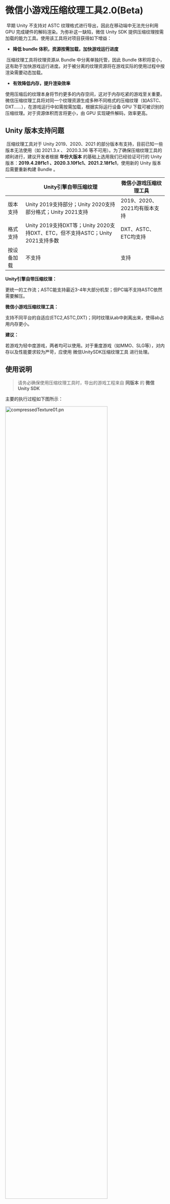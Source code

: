 # 微信小游戏压缩纹理工具2.0(Beta)

​		早期 Unity 不支持对 ASTC 纹理格式进行导出，因此在移动端中无法充分利用 GPU 完成硬件的解码渲染。为弥补这一缺陷，微信 Unity SDK 提供压缩纹理按需加载的能力工具。使用该工具将对项目获得如下增益：

- **降低 bundle 体积，资源按需加载，加快游戏运行进度**

​		压缩纹理工具将纹理资源从 Bundle 中分离单独托管，因此 Bundle 体积将变小，这有助于加快游戏运行进度。对于被分离的纹理资源将在游戏实际的使用过程中按渲染需要动态加载。

- **有效降低内存，提升渲染效率**

​		使用压缩后的纹理本身将节约更多的内存空间，这对于内存吃紧的游戏至关重要。微信压缩纹理工具将对同一个纹理资源生成多种不同格式的压缩纹理（如ASTC、DXT……），在游戏运行中如需按需加载，根据实际运行设备 GPU 下载可被识别的压缩纹理。对于资源体积而言将更小，由 GPU 实现硬件解码，效率更高。



## Unity 版本支持问题

​		压缩纹理工具对于 Unity 2019、2020、2021 的部分版本有支持，目前已知一些版本无法使用（如 2021.3.x 、 2020.3.36 等不可用）。为了确保压缩纹理工具的顺利进行，建议开发者根据 **年份大版本** 的基础上选用我们已经验证可行的 Unity 版本：**2019.4.28f1c1 、2020.3.10f1c1、2021.2.18f1c1**，使用新的 Unity 版本后需要重新构建 Bundle 。

|            | Unity引擎自带压缩纹理                                        | 微信小游戏压缩纹理工具       |
| ---------- | ------------------------------------------------------------ | ---------------------------- |
| 版本支持   | Unity 2019支持部分；Unity 2020支持部分格式；Unity 2021支持   | 2019、2020、2021均有版本支持 |
| 格式支持   | Unity 2019支持DXT等；Unity 2020支持DXT、ETC，但不支持ASTC；Unity 2021支持多数 | DXT、ASTC、ETC均支持         |
| 按设备加载 | 不支持                                                       | 支持                         |

**Unity引擎自带压缩纹理：**

​		更统一的工作流；ASTC能支持最近3-4年大部分机型；但PC端不支持ASTC依然需要解压。

**微信小游戏压缩纹理工具：**

​		支持不同平台的自适应(ETC2,ASTC,DXT)；同时纹理从ab中剥离出来，使得ab占用内存更小。

**建议：**

​		若游戏为轻中度游戏，两者均可以使用。对于重度游戏（如MMO、SLG等），对内存以及性能要求较为严苛，应使用 微信UnitySDK压缩纹理工具 进行处理。



## 使用说明

> 请务必确保使用压缩纹理工具时，导出的游戏工程来自 **同版本** 的 **微信 Unity SDK**

主要的执行过程如下图所示：

<img src="../image/compressedTexture01.png" alt="compressedTexture01.pn" width="80%" />

### 1.安装 Node.js

​		下载并安装 [Node.JS](https://nodejs.org/en/) 

### 2.构建 Bundle 文件

​		项目中若使用 bundle 文件，需先构建 AB包。请勿开启 crc 对 bundle 进行校验。

#### 构建前的纹理格式配置说明：

​		纹理资源的 `WebGL Settings` 的 `Format` 配置项支持列表：

| Format                      | 支持情况     |                                      |
| --------------------------- | ------------ | ------------------------------------ |
| R 8 / R 16 bit              | 支持         |                                      |
| RGBA Crunched DXT5\|BC3     | 不支持       |                                      |
| RGB Crunched DXT1\|BC1      | 不支持       |                                      |
| RGBA Compressed DXT5\|BC3   | 支持         |                                      |
| RGB Compressed DXT1\|BC1    | 支持         |                                      |
| Alpha 8                     | 支持         |                                      |
| RGBA Compressed ETC2 8 bits | 不支持       |                                      |
| RGB Compressed ETC2 4 bits  | 支持         |                                      |
| RGB Compressed ETC 4 bits   | **请勿使用** | 资源占位符专用，全游戏工程请勿使用！ |
| **ASTC 请参考配置说明**     | -            | -                                    |
| RGB(A) Compressed BC7       | 支持         |                                      |
| RGBA 32 bit                 | 支持         |                                      |

#### ASTC格式配置说明：

​		ASTC 是多数移动设备中游戏运行的主要支持的纹理格式，因此也是微信小游戏环境下主要使用到的压缩的纹理资源。

​		在 2021版本 Unity 纹理资源的  `WebGL Settings` 的 `Format` 配置项中，工具支持识别 **RGB(A) Compressed ASTC 8x8、5x5、4x4 block** 这三种压缩格式，其余格式请勿设置，并且不支持 ASTC HDR 系列的格式。

​		若以上述3种格式配置后，最终生成的多份格式资源中，ASTC 资源将保持对应的 Block Size。值得注意的是，默认推荐使用 Block Size 8x8 格式，4x4 最清晰内存占用也会升高，开发者应根据实际调试后运行效果按需配置。

### 3.导出游戏

​		点击`微信小游戏 - 转换小游戏 - 导出WEBGL并转化为小游戏` 导出游戏工程。请注意！任何时候当 微信Unity SDK 更新后，均需要重新执行该步骤（导出游戏工程）再使用同版本的压缩纹理工具完成后续操作，**不可混版本使用**。

### 4.执行压缩纹理(分离)

​		点击 `微信小游戏 - 包体瘦身--压缩纹理` ，配置好 bundle 后缀后，可点击 `打开bundle配置面板` 查看识别情况，并按需忽略部分bundle资源，点击 `处理资源` 开始处理。如果自定义了bundle生成路径，要将bundle复制到导出目录的webgl目录下。

​		该步骤根据项目实际情况不同，处理时间也会有差异，执行完成后请留意控制台提示信息，不可存在多个警告消息。

<img src="../image/cm-texture1.png" alt="avatar" width="50%" />

### 5.执行压缩纹理(生成)

​		步骤4 处理完成后，控制台将给出使用 Node.js 脚本执行的消息提醒，开发者应根据提醒进入该目录，执行：

```shell
#开发调试阶段使用 只生成 ASTC 格式用于真机调试
node compress_astc_only.js
#上线时使用 生成所有格式纹理资源
node compress_all.js
```

### 6.上传CDN

​		执行完上述步骤后，将 `webgl-min` 目录中的资源上传至 CDN 服务器中，如 Assets 目录、StreamingAssets目录、xxx.webgl.data.unityweb.bin.txt 等文件，log 目录无需上传。



## 原理解释

​		微信纹理压缩工具底层原理是将bundle内纹理资源分离，将资源指针替换至原bundle内，分离出的资源将被处理成多种不同GPU所支持的纹理格式托管至CDN中，游戏实际运行时将劫持渲染时根据资源指针以及当前设备GPU所支持的纹理格式进行远程加载，成功加载立即上传GPU后将从系统内存释放。这样的工作原理即做到了不同硬件所支持的纹理格式按需加载，又相比于bundle全部加载至内存时占用过多的系统内存。经过微信小游戏团队测试，该工具能够降低游戏的运行时内存情况，不同的游戏之间使用的场景、纹理差异降低值是不相同的。



## Q&A

### 1.生成的纹理太大

​		PC端上预览的时候展示的是PNG图片会比较大，手机上用的是带txt后缀的，如astc.txt, 这些文件压缩率很高，注意正式环境CDN一定要开启Brotli或者Gzip，这样加载的时候纹理就会很小。速度快很多。建议优先使用Brotli。

### 2.资源上传至CDN的注意事项

​		上传至CDN时，请注意要按二进制传输，强制storebinary，如果按文本传输也会出现加载回来的图片成黑色。

### 3.非4倍数的资源处理底层逻辑

​		移动设备中大多数使用 ASTC 作为主要的纹理资源格式，ASTC 是不受纹理资源高宽影响的，因此非 4 倍数底层逻辑处理并不会对移动设备上的表现有差异。而对于 DXT 格式是 PC 小游戏中主要的纹理资源格式，该格式是要求高宽必须为 4 的倍数，微信纹理压缩工具在资源处理的过程中识别了资源能否正确的被压缩处理，并在渲染期间做了兜底的渲染策略，在 PC 的表现上，若资源支持以 DXT 格式，则将采用 DXT 渲染，否则遵循兜底策略，其格式优先级为： ASTC、ETC2、DXT、PNG，最差的情况将使用 PNG 格式渲染。



## 微信压缩纹理API介绍

​		为方便开发者构建个性化的工程导出能力，微信压缩纹理工具提供了相应的 API 调用接口，开发者可以在游戏内自助构建游戏导出脚本，完成发布上传前的自动化操作。

### WXTextMin.CompressText( ... )

​		void WXTextMin.CompressText(string projectPath, string bundleSuffix, string bundleDir, WXTextFormat format, WXTextMinResponse res)

#### 说明

​		执行微信压缩纹理流程，该函数为异步函数，调用后并不会立即处理成功，需提供 WXTextMinResponse 来获取执行结束后的回调事件。

#### 参数

| 参数         | 类型              | 说明                                                         |
| ------------ | ----------------- | ------------------------------------------------------------ |
| projectPath  | string            | 工程导出目录（默认目录内应包含 minigame 与 webgl ）两个文件夹 |
| bundleSuffix | string/string[]   | AB包后缀，多个后缀使用英文逗号分隔，也可传入字符串数组       |
| bundleDir    | string            | 可缺省，若存在独立的AB包目录，则此处填写目录的绝对路径       |
| format       | WXTextFormat      | 可缺省，默认全格式导出(WXTextFormat.ALL)，调试阶段可选择 WXTextFormat.ASTC 仅导出ASTC模式 |
| res          | WXTextMinResponse | 实现 WXTextMinResponse 声明的 on 方法，可在方法中获得直接结束后的回调事件 |



### WXTextMin.GetBundleList( ... )

​		string[] WXTextMin.GetBundleList(string projectPath, string bundleSuffix, string bundleDir)

#### 说明

​		获取微信压缩纹理工具所能扫描到的符合条件的AB包路径数组。相同参数情况下，所扫描到的资源列表则为实际可被执行处理的资源。

#### 参数



### WXTextMin.SetIgnore( ... )

​		void WXTextMin.SetIgnore( ... )

#### 说明

​		设置资源忽略清单，清单中资源将被原样保留不被压缩处理，且若清单中的资源曾经已经被处理过，则将被还原。请注意，设置清单是长期有效的配置，不清理微信压缩纹理相关配置目录则忽略规则是长期有效，且该配置受 Unity - 微信纹理压缩包体瘦身 面板的配置影响，因此开发者通常仅需要在面板中做好相应配置，无需频繁改动。



### WXTextMin.GetIgnore()

​		void WXTextMin.SetIgnore( ... )

#### 说明

​		获取当前资源忽略清单。



### WXTextFormat 常量说明

| 常量              | 说明                                             |
| ----------------- | ------------------------------------------------ |
| WXTextFormat.ASTC | 仅对纹理进行ASTC格式转换                         |
| WXTextFormat.ALL  | 对纹理进行所有的格式转换，ASTC、ETC、DXT、MinPNG |



### WXTextMin.GetWebGLMinFiles()

​		void WXTextMin.SetIgnore( ... )

#### 说明

​		获取
